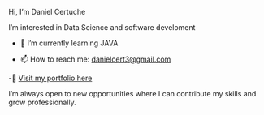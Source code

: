 
Hi, I’m Daniel Certuche

I’m interested in Data Science and software develoment 

- 🌱 I’m currently learning JAVA

- 📫 How to reach me: danielcert3@gmail.com

-🔗 [Visit my portfolio here](https://danielhcertuche.github.io/portfolio)

I’m always open to new opportunities where I can contribute my skills and grow professionally.

<!---
danielhcertuche/danielhcertuche is a ✨ special ✨ repository because its `README.md` (this file) appears on your GitHub profile.
You can click the Preview link to take a look at your changes.
--->
